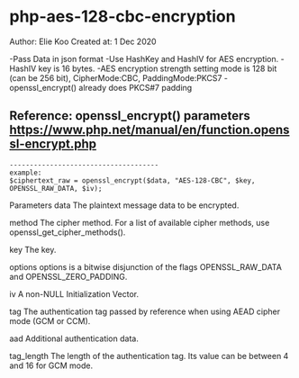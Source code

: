 # php-aes-128-cbc-encryption

Author: Elie Koo
Created at: 1 Dec 2020

-Pass Data in json format
-Use HashKey and HashIV for AES encryption.
-HashIV key is 16 bytes.
-AES encryption strength setting mode is 128 bit (can be 256 bit), CipherMode:CBC, PaddingMode:PKCS7
-openssl_encrypt() already does PKCS#7 padding



Reference: openssl_encrypt() parameters https://www.php.net/manual/en/function.openssl-encrypt.php
----------------------------
```openssl_encrypt ( string $data , string $method , string $key [, int $options = 0 [, string $iv = "" [, string &$tag = NULL [, string $aad = "" [, int $tag_length = 16 ]]]]] ) : string|false
-------------------------------------
example:
$ciphertext_raw = openssl_encrypt($data, "AES-128-CBC", $key, OPENSSL_RAW_DATA, $iv);
```

Parameters
data
The plaintext message data to be encrypted.

method
The cipher method. For a list of available cipher methods, use openssl_get_cipher_methods().

key
The key.

options
options is a bitwise disjunction of the flags OPENSSL_RAW_DATA and OPENSSL_ZERO_PADDING.

iv
A non-NULL Initialization Vector.

tag
The authentication tag passed by reference when using AEAD cipher mode (GCM or CCM).

aad
Additional authentication data.

tag_length
The length of the authentication tag. Its value can be between 4 and 16 for GCM mode.